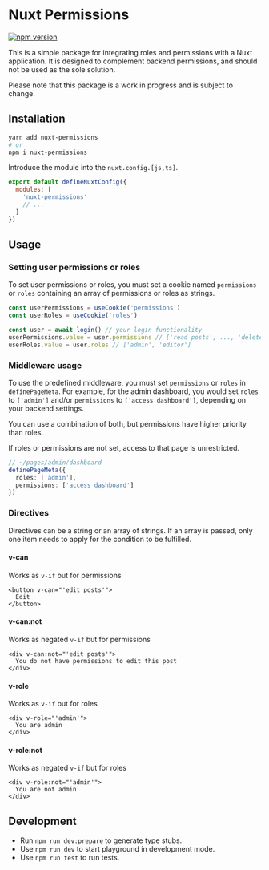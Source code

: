 # Nuxt Permissions

[![npm version](https://badge.fury.io/js/nuxt-permissions.svg)](https://badge.fury.io/js/nuxt-permissions)

This is a simple package for integrating roles and permissions with a Nuxt application.
It is designed to complement backend permissions, and should not be used as the sole solution.

Please note that this package is a work in progress and is subject to change.

## Installation

```bash
yarn add nuxt-permissions
# or
npm i nuxt-permissions
```

Introduce the module into the `nuxt.config.[js,ts]`.

```js
export default defineNuxtConfig({
  modules: [
    'nuxt-permissions'
    // ...
  ]
})
```

## Usage

### Setting user permissions or roles

To set user permissions or roles, you must set a cookie named `permissions` or `roles` containing an array of permissions or roles as strings.

```ts
const userPermissions = useCookie('permissions')
const userRoles = useCookie('roles')

const user = await login() // your login functionality
userPermissions.value = user.permissions // ['read posts', ..., 'delete posts']
userRoles.value = user.roles // ['admin', 'editor']
```

### Middleware usage

To use the predefined middleware, you must set `permissions` or `roles` in `definePageMeta`. For example, for the admin dashboard, you would set `roles` to `['admin']` and/or `permissions` to `['access dashboard']`, depending on your backend settings.

You can use a combination of both, but permissions have higher priority than roles.

If roles or permissions are not set, access to that page is unrestricted.

```ts
// ~/pages/admin/dashboard
definePageMeta({
  roles: ['admin'],
  permissions: ['access dashboard']
})
```

### Directives

Directives can be a string or an array of strings. If an array is passed, only one item needs to apply for the condition to be fulfilled.

#### v-can

Works as `v-if` but for permissions

```vue
<button v-can="'edit posts'">
  Edit
</button>
```

#### v-can:not

Works as negated `v-if` but for permissions

```vue
<div v-can:not="'edit posts'">
  You do not have permissions to edit this post
</div>
```

#### v-role

Works as `v-if` but for roles

```vue
<div v-role="'admin'">
  You are admin
</div>
```

#### v-role:not

Works as negated `v-if` but for roles

```vue
<div v-role:not="'admin'">
  You are not admin
</div>
```

## Development

- Run `npm run dev:prepare` to generate type stubs.
- Use `npm run dev` to start playground in development mode.
- Use `npm run test` to run tests.

